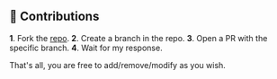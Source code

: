 ## 🎲 Contributions

**1**. Fork the [repo](https://github.com/pierokchad/pierokhandler).
**2**. Create a branch in the repo.
**3**. Open a PR with the specific branch.
**4**. Wait for my response.

That's all, you are free to add/remove/modify as you wish.
